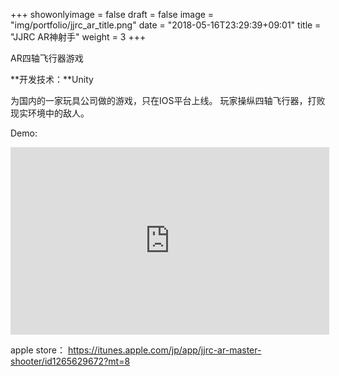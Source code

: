 +++
showonlyimage = false
draft = false
image = "img/portfolio/jjrc_ar_title.png"
date = "2018-05-16T23:29:39+09:01"
title = "JJRC AR神射手"
weight = 3
+++

AR四轴飞行器游戏
<!--more-->

**开发技术：**Unity

为国内的一家玩具公司做的游戏，只在IOS平台上线。
玩家操纵四轴飞行器，打败现实环境中的敌人。

Demo:
<iframe height=300 width=510 src='https://player.youku.com/embed/XMjk3NjA1MDQ5Ng==' frameborder=0 'allowfullscreen'></iframe>

apple store：
https://itunes.apple.com/jp/app/jjrc-ar-master-shooter/id1265629672?mt=8


